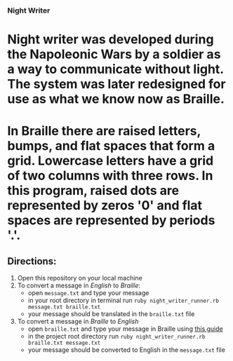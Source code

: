 ### Night Writer

# Night writer was developed during the Napoleonic Wars by a soldier as a way to communicate without light. The system was later redesigned for use as what we know now as Braille.

# In Braille there are raised letters, bumps, and flat spaces that form a grid. Lowercase letters have a grid of two columns with three rows. In this program, raised dots are represented by zeros '0' and flat spaces are represented by periods '.'.

## Directions:
1. Open this repository on your local machine
1. To convert a message in *English* to *Braille*: 
    * open `message.txt` and type your message
    * in your root directory in terminal run `ruby night_writer_runner.rb message.txt braille.txt`
    * your message should be translated in the `braille.txt` file
1. To convert a message in *Braille* to *English*
    * open `braille.txt` and type your message in Braille using [this guide](https://backend.turing.edu/module1/projects/night_writer/braille_basics.pdf)
    * in the project root directory run `ruby night_writer_runner.rb braille.txt message.txt`
    * your message should be converted to English in the `message.txt` file

